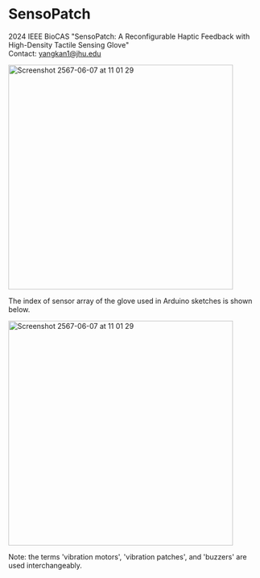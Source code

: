 # SensoPatch

2024 IEEE BioCAS "SensoPatch: A Reconfigurable Haptic Feedback with High-Density Tactile Sensing Glove"  
Contact: yangkan1@jhu.edu

<img width="446" alt="Screenshot 2567-06-07 at 11 01 29" src="https://github.com/angyanisa/SensoPatch/assets/170638425/6f677c89-1ad3-44cb-8ab0-3e81b2b3276b">


The index of sensor array of the glove used in Arduino sketches is shown below.

<img width="446" alt="Screenshot 2567-06-07 at 11 01 29" src="https://github.com/angyanisa/SensoPatch/assets/170638425/e15e3b68-126f-4fa5-ae4d-6d7c50cd80f5">

Note: the terms 'vibration motors', 'vibration patches', and 'buzzers' are used interchangeably.
